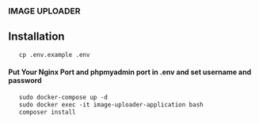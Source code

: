 ### IMAGE UPLOADER

## Installation
```shell
   cp .env.example .env
```
#### Put Your Nginx Port and phpmyadmin port in .env and set username and password
```dockerfile
   sudo docker-compose up -d 
   sudo docker exec -it image-uploader-application bash 
   composer install
```
